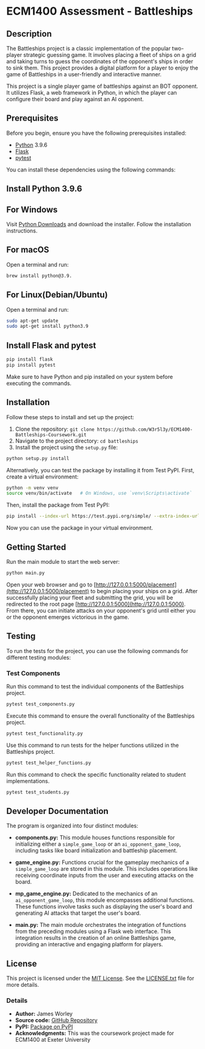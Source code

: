 # ECM1400 Assessment - Battleships

## Description

The Battleships project is a classic implementation of the popular two-player strategic guessing game. It involves placing a fleet of ships on a grid and taking turns to guess the coordinates of the opponent's ships in order to sink them. This project provides a digital platform for a player to enjoy the game of Battleships in a user-friendly and interactive manner.

This project is a single player game of battleships against an BOT opponent. It utilizes Flask, a web framework in Python, in which the player can configure their board and play against an AI opponent.

## Prerequisites

Before you begin, ensure you have the following prerequisites installed:

- [Python](https://www.python.org/) 3.9.6
- [Flask](https://flask.palletsprojects.com/)
- [pytest](https://docs.pytest.org/en/stable/)

You can install these dependencies using the following commands:

## Install Python 3.9.6

## For Windows

Visit [Python Downloads](https://www.python.org/downloads/release/python-396/) and download the installer. Follow the installation instructions.

## For macOS

Open a terminal and run:

```bash
brew install python@3.9.
```

## For Linux(Debian/Ubuntu)

Open a terminal and run:

```bash
sudo apt-get update
sudo apt-get install python3.9
```

## Install Flask and pytest

```bash
pip install flask
pip install pytest
```

Make sure to have Python and pip installed on your system before executing the commands.

## Installation

Follow these steps to install and set up the project:

1. Clone the repository: `git clone https://github.com/W3r5l3y/ECM1400-Battleships-Coursework.git`
2. Navigate to the project directory: `cd battleships`
3. Install the project using the `setup.py` file:

```bash
python setup.py install
```

Alternatively, you can test the package by installing it from Test PyPI. First, create a virtual environment:

```bash
python -m venv venv
source venv/bin/activate   # On Windows, use `venv\Scripts\activate`
```

Then, install the package from Test PyPI:

```bash
pip install --index-url https://test.pypi.org/simple/ --extra-index-url https://pypi.org/simple/ battleships-pgk-jworley==0.0.1
```

Now you can use the package in your virtual environment.

## Getting Started

Run the main module to start the web server:

```bash
python main.py
```

Open your web browser and go to [http://127.0.0.1:5000/placement](http://127.0.0.1:5000/placement) to begin placing your ships on a grid.
After successfully placing your fleet and submitting the grid, you will be redirected to the root page [http://127.0.0.1:5000](http://127.0.0.1:5000). From there, you can initiate attacks on your opponent's grid until either you or the opponent emerges victorious in the game.

## Testing

To run the tests for the project, you can use the following commands for different testing modules:

### Test Components

Run this command to test the individual components of the Battleships project.

```bash
pytest test_components.py
```

Execute this command to ensure the overall functionality of the Battleships project.

```bash
pytest test_functionality.py
```

Use this command to run tests for the helper functions utilized in the Battleships project.

```bash
pytest test_helper_functions.py
```

Run this command to check the specific functionality related to student implementations.

```bash
pytest test_students.py
```

## Developer Documentation

The program is organized into four distinct modules:

- **components.py:** This module houses functions responsible for initializing either a `simple_game_loop` or an `ai_opponent_game_loop`, including tasks like board initialization and battleship placement.

- **game_engine.py:** Functions crucial for the gameplay mechanics of a `simple_game_loop` are stored in this module. This includes operations like receiving coordinate inputs from the user and executing attacks on the board.

- **mp_game_engine.py:** Dedicated to the mechanics of an `ai_opponent_game_loop`, this module encompasses additional functions. These functions involve tasks such as displaying the user's board and generating AI attacks that target the user's board.

- **main.py:** The main module orchestrates the integration of functions from the preceding modules using a Flask web interface. This integration results in the creation of an online Battleships game, providing an interactive and engaging platform for players.

## License

This project is licensed under the [MIT License](LICENSE.txt). See the [LICENSE.txt](LICENSE.txt) file for more details.

### Details

- **Author:** James Worley
- **Source code:** [GitHub Repository](https://github.com/W3r5l3y/ECM1400-Battleships-Coursework)
- **PyPI:** [Package on PyPI](https://test.pypi.org/project/battleships-pgk-jworley/0.0.2/)
- **Acknowledgments:** This was the coursework project made for ECM1400 at Exeter University
